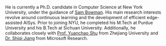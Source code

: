 He is currently a Ph.D. candidate in Computer Science at New York University, under the guidance of [Sam Bowman](https://cims.nyu.edu/~sbowman/). His main research interests revolve around continuous learning and the development of efficient edge-assisted AISys. Prior to joining NYU, he completed his M.Tech at Purdue University and his B.Tech at Sichuan University. Additionally, he collaborates closely with [Prof. Yuanchao Shu](https://yshu.org) from Zhejiang University and [Dr. Shiqi Jiang](https://chrisplus.me/) from Microsoft Research.


